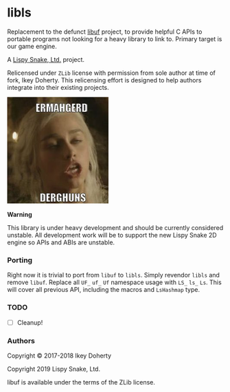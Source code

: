 # libls

Replacement to the defunct [libuf](https://github.com/ikeydoherty/libuf) project, to provide helpful C APIs
to portable programs not looking for a heavy library to link to.
Primary target is our game engine.

A [Lispy Snake, Ltd.](https://lispysnake.com/) project.

Relicensed under `ZLib` license with permission from sole author at time of
fork, Ikey Doherty. This relicensing effort is designed to help authors
integrate into their existing projects.

![derghuns](https://raw.githubusercontent.com/lispysnake/libls/master/.github/derghuns.jpg)

**Warning**

This library is under heavy development and should be currently considered unstable.
All development work will be to support the new Lispy Snake 2D engine so APIs and
ABIs are unstable.

### Porting

Right now it is trivial to port from `libuf` to `libls`. Simply revendor `libls` and remove `libuf`.
Replace all `UF_` `uf_` `Uf` namespace usage with `LS_` `ls_` `Ls`. This will cover all previous
API, including the macros and `LsHashmap` type.

### TODO

 - [ ] Cleanup!
 
### Authors

Copyright © 2017-2018 Ikey Doherty

Copyright 2019 Lispy Snake, Ltd.

libuf is available under the terms of the ZLib license.

